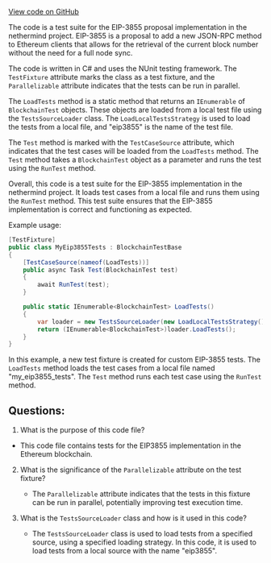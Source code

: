 [View code on GitHub](https://github.com/nethermindeth/nethermind/Ethereum.Blockchain.Block.Test/Eip3855Tests.cs)

The code is a test suite for the EIP-3855 proposal implementation in the nethermind project. EIP-3855 is a proposal to add a new JSON-RPC method to Ethereum clients that allows for the retrieval of the current block number without the need for a full node sync. 

The code is written in C# and uses the NUnit testing framework. The `TestFixture` attribute marks the class as a test fixture, and the `Parallelizable` attribute indicates that the tests can be run in parallel. 

The `LoadTests` method is a static method that returns an `IEnumerable` of `BlockchainTest` objects. These objects are loaded from a local test file using the `TestsSourceLoader` class. The `LoadLocalTestsStrategy` is used to load the tests from a local file, and "eip3855" is the name of the test file. 

The `Test` method is marked with the `TestCaseSource` attribute, which indicates that the test cases will be loaded from the `LoadTests` method. The `Test` method takes a `BlockchainTest` object as a parameter and runs the test using the `RunTest` method. 

Overall, this code is a test suite for the EIP-3855 implementation in the nethermind project. It loads test cases from a local file and runs them using the `RunTest` method. This test suite ensures that the EIP-3855 implementation is correct and functioning as expected. 

Example usage:

```csharp
[TestFixture]
public class MyEip3855Tests : BlockchainTestBase
{
    [TestCaseSource(nameof(LoadTests))]
    public async Task Test(BlockchainTest test)
    {
        await RunTest(test);
    }

    public static IEnumerable<BlockchainTest> LoadTests()
    {
        var loader = new TestsSourceLoader(new LoadLocalTestsStrategy(), "my_eip3855_tests");
        return (IEnumerable<BlockchainTest>)loader.LoadTests();
    }
}
```

In this example, a new test fixture is created for custom EIP-3855 tests. The `LoadTests` method loads the test cases from a local file named "my_eip3855_tests". The `Test` method runs each test case using the `RunTest` method.
## Questions: 
 1. What is the purpose of this code file?
   - This code file contains tests for the EIP3855 implementation in the Ethereum blockchain.

2. What is the significance of the `Parallelizable` attribute on the test fixture?
   - The `Parallelizable` attribute indicates that the tests in this fixture can be run in parallel, potentially improving test execution time.

3. What is the `TestsSourceLoader` class and how is it used in this code?
   - The `TestsSourceLoader` class is used to load tests from a specified source, using a specified loading strategy. In this code, it is used to load tests from a local source with the name "eip3855".